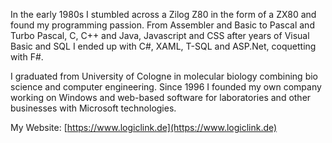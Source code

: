 In the early 1980s I stumbled across a Zilog Z80 in the form of a ZX80 and found my programming passion. From Assembler and Basic to Pascal and Turbo Pascal, C, C++ and Java, Javascript and CSS after years of Visual Basic and SQL I ended up with C#, XAML, T-SQL and ASP.Net, coquetting with F#.

I graduated from University of Cologne in molecular biology combining bio science and computer engineering. Since 1996 I founded my own company working on Windows and web-based software for laboratories and other businesses with Microsoft technologies.

My Website:
[https://www.logiclink.de](https://www.logiclink.de)

<!--
**logiclink/logiclink** is a ✨ _special_ ✨ repository because its `README.md` (this file) appears on your GitHub profile.

Here are some ideas to get you started:

- 🔭 I’m currently working on ...
- 🌱 I’m currently learning ...
- 👯 I’m looking to collaborate on ...
- 🤔 I’m looking for help with ...
- 💬 Ask me about ...
- 📫 How to reach me: ...
- 😄 Pronouns: ...
- ⚡ Fun fact: ...
-->

